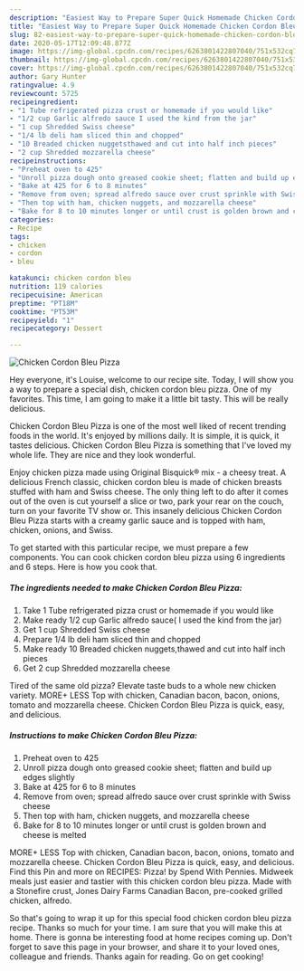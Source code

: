 ```yaml
---
description: "Easiest Way to Prepare Super Quick Homemade Chicken Cordon Bleu Pizza"
title: "Easiest Way to Prepare Super Quick Homemade Chicken Cordon Bleu Pizza"
slug: 82-easiest-way-to-prepare-super-quick-homemade-chicken-cordon-bleu-pizza
date: 2020-05-17T12:09:48.877Z
image: https://img-global.cpcdn.com/recipes/6263801422807040/751x532cq70/chicken-cordon-bleu-pizza-recipe-main-photo.jpg
thumbnail: https://img-global.cpcdn.com/recipes/6263801422807040/751x532cq70/chicken-cordon-bleu-pizza-recipe-main-photo.jpg
cover: https://img-global.cpcdn.com/recipes/6263801422807040/751x532cq70/chicken-cordon-bleu-pizza-recipe-main-photo.jpg
author: Gary Hunter
ratingvalue: 4.9
reviewcount: 5725
recipeingredient:
- "1 Tube refrigerated pizza crust or homemade if you would like"
- "1/2 cup Garlic alfredo sauce I used the kind from the jar"
- "1 cup Shredded Swiss cheese"
- "1/4 lb deli ham sliced thin and chopped"
- "10 Breaded chicken nuggetsthawed and cut into half inch pieces"
- "2 cup Shredded mozzarella cheese"
recipeinstructions:
- "Preheat oven to 425"
- "Unroll pizza dough onto greased cookie sheet; flatten and build up edges slightly"
- "Bake at 425 for 6 to 8 minutes"
- "Remove from oven; spread alfredo sauce over crust sprinkle with Swiss cheese"
- "Then top with ham, chicken nuggets, and mozzarella cheese"
- "Bake for 8 to 10 minutes longer or until crust is golden brown and cheese is melted"
categories:
- Recipe
tags:
- chicken
- cordon
- bleu

katakunci: chicken cordon bleu 
nutrition: 119 calories
recipecuisine: American
preptime: "PT18M"
cooktime: "PT53M"
recipeyield: "1"
recipecategory: Dessert

---
```



![Chicken Cordon Bleu Pizza](https://img-global.cpcdn.com/recipes/6263801422807040/751x532cq70/chicken-cordon-bleu-pizza-recipe-main-photo.jpg)

Hey everyone, it's Louise, welcome to our recipe site. Today, I will show you a way to prepare a special dish, chicken cordon bleu pizza. One of my favorites. This time, I am going to make it a little bit tasty. This will be really delicious.

Chicken Cordon Bleu Pizza is one of the most well liked of recent trending foods in the world. It's enjoyed by millions daily. It is simple, it is quick, it tastes delicious. Chicken Cordon Bleu Pizza is something that I've loved my whole life. They are nice and they look wonderful.

Enjoy chicken pizza made using Original Bisquick® mix - a cheesy treat. A delicious French classic, chicken cordon bleu is made of chicken breasts stuffed with ham and Swiss cheese. The only thing left to do after it comes out of the oven is cut yourself a slice or two, park your rear on the couch, turn on your favorite TV show or. This insanely delicious Chicken Cordon Bleu Pizza starts with a creamy garlic sauce and is topped with ham, chicken, onions, and Swiss.


To get started with this particular recipe, we must prepare a few components. You can cook chicken cordon bleu pizza using 6 ingredients and 6 steps. Here is how you cook that.

<!--inarticleads1-->

##### The ingredients needed to make Chicken Cordon Bleu Pizza:

1. Take 1 Tube refrigerated pizza crust or homemade if you would like
1. Make ready 1/2 cup Garlic alfredo sauce( I used the kind from the jar)
1. Get 1 cup Shredded Swiss cheese
1. Prepare 1/4 lb deli ham sliced thin and chopped
1. Make ready 10 Breaded chicken nuggets,thawed and cut into half inch pieces
1. Get 2 cup Shredded mozzarella cheese


Tired of the same old pizza? Elevate taste buds to a whole new chicken variety. MORE+ LESS Top with chicken, Canadian bacon, bacon, onions, tomato and mozzarella cheese. Chicken Cordon Bleu Pizza is quick, easy, and delicious. 

<!--inarticleads2-->

##### Instructions to make Chicken Cordon Bleu Pizza:

1. Preheat oven to 425
1. Unroll pizza dough onto greased cookie sheet; flatten and build up edges slightly
1. Bake at 425 for 6 to 8 minutes
1. Remove from oven; spread alfredo sauce over crust sprinkle with Swiss cheese
1. Then top with ham, chicken nuggets, and mozzarella cheese
1. Bake for 8 to 10 minutes longer or until crust is golden brown and cheese is melted


MORE+ LESS Top with chicken, Canadian bacon, bacon, onions, tomato and mozzarella cheese. Chicken Cordon Bleu Pizza is quick, easy, and delicious. Find this Pin and more on RECIPES: Pizza! by Spend With Pennies. Midweek meals just easier and tastier with this chicken cordon bleu pizza. Made with a Stonefire crust, Jones Dairy Farms Canadian Bacon, pre-cooked grilled chicken, alfredo. 

So that's going to wrap it up for this special food chicken cordon bleu pizza recipe. Thanks so much for your time. I am sure that you will make this at home. There is gonna be interesting food at home recipes coming up. Don't forget to save this page in your browser, and share it to your loved ones, colleague and friends. Thanks again for reading. Go on get cooking!
